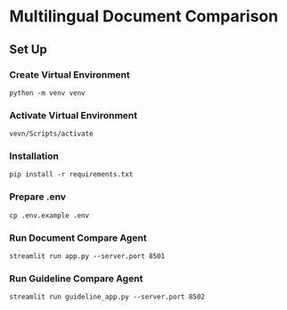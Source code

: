 # Multilingual Document Comparison

## Set Up

### Create Virtual Environment

```
python -m venv venv
```

### Activate Virtual Environment

```
vevn/Scripts/activate
```

### Installation

```
pip install -r requirements.txt
```

### Prepare .env

```
cp .env.example .env
```

### Run Document Compare Agent

```
streamlit run app.py --server.port 8501
```

### Run Guideline Compare Agent

```
streamlit run guideline_app.py --server.port 8502
```
